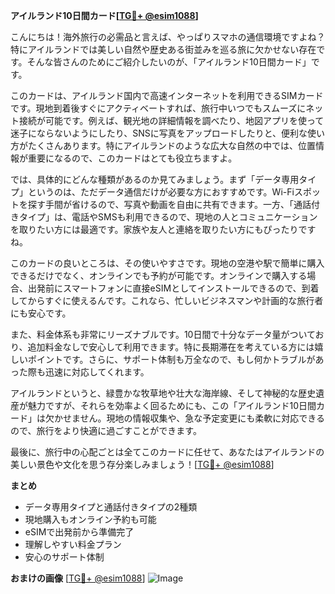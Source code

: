 **アイルランド10日間カード[[TG💪+ @esim1088](https://t.me/s/esim1088)]**

こんにちは！海外旅行の必需品と言えば、やっぱりスマホの通信環境ですよね？特にアイルランドでは美しい自然や歴史ある街並みを巡る旅に欠かせない存在です。そんな皆さんのためにご紹介したいのが、「アイルランド10日間カード」です。

このカードは、アイルランド国内で高速インターネットを利用できるSIMカードです。現地到着後すぐにアクティベートすれば、旅行中いつでもスムーズにネット接続が可能です。例えば、観光地の詳細情報を調べたり、地図アプリを使って迷子にならないようにしたり、SNSに写真をアップロードしたりと、便利な使い方がたくさんあります。特にアイルランドのような広大な自然の中では、位置情報が重要になるので、このカードはとても役立ちますよ。

では、具体的にどんな種類があるのか見てみましょう。まず「データ専用タイプ」というのは、ただデータ通信だけが必要な方におすすめです。Wi-Fiスポットを探す手間が省けるので、写真や動画を自由に共有できます。一方、「通話付きタイプ」は、電話やSMSも利用できるので、現地の人とコミュニケーションを取りたい方には最適です。家族や友人と連絡を取りたい方にもぴったりですね。

このカードの良いところは、その使いやすさです。現地の空港や駅で簡単に購入できるだけでなく、オンラインでも予約が可能です。オンラインで購入する場合、出発前にスマートフォンに直接eSIMとしてインストールできるので、到着してからすぐに使えるんです。これなら、忙しいビジネスマンや計画的な旅行者にも安心です。

また、料金体系も非常にリーズナブルです。10日間で十分なデータ量がついており、追加料金なしで安心して利用できます。特に長期滞在を考えている方には嬉しいポイントです。さらに、サポート体制も万全なので、もし何かトラブルがあった際も迅速に対応してくれます。

アイルランドというと、緑豊かな牧草地や壮大な海岸線、そして神秘的な歴史遺産が魅力ですが、それらを効率よく回るためにも、この「アイルランド10日間カード」は欠かせません。現地の情報収集や、急な予定変更にも柔軟に対応できるので、旅行をより快適に過ごすことができます。

最後に、旅行中の心配ごとは全てこのカードに任せて、あなたはアイルランドの美しい景色や文化を思う存分楽しみましょう！[[TG💪+ @esim1088](https://t.me/s/esim1088)]

**まとめ**
- データ専用タイプと通話付きタイプの2種類
- 現地購入もオンライン予約も可能
- eSIMで出発前から準備完了
- 理解しやすい料金プラン
- 安心のサポート体制

**おまけの画像**
[[TG💪+ @esim1088](https://t.me/s/esim1088)] ![Image](https://i.postimg.cc/Y0z9fWf4/image.png)